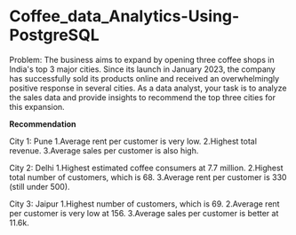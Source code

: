# Coffee_data_Analytics-Using-PostgreSQL
Problem:
The business aims to expand by opening three coffee shops in India's top 3 major cities. Since its launch in January 2023, the company has successfully sold its products online and received an overwhelmingly positive response in several cities. As a data analyst, your task is to analyze the sales data and provide insights to recommend the top three cities for this expansion.

**Recommendation**

City 1: Pune
	1.Average rent per customer is very low.
	2.Highest total revenue.
	3.Average sales per customer is also high.

City 2: Delhi
	1.Highest estimated coffee consumers at 7.7 million.
	2.Highest total number of customers, which is 68.
	3.Average rent per customer is 330 (still under 500).

City 3: Jaipur
	1.Highest number of customers, which is 69.
	2.Average rent per customer is very low at 156.
	3.Average sales per customer is better at 11.6k.
